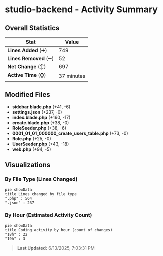 # studio-backend - Activity Summary 

## Overall Statistics

| Stat                   | Value                                                             |
| ---------------------- | ----------------------------------------------------------------- |
| **Lines Added** (➕)   | 749                                          |
| **Lines Removed** (➖) | 52                                        |
| **Net Change** (↕)    | 697                |
| **Active Time** (⌚)   | 37 minutes |


## Modified Files
- **sidebar.blade.php** (+41, -6)
- **settings.json** (+237, -0)
- **index.blade.php** (+160, -17)
- **create.blade.php** (+38, -0)
- **RoleSeeder.php** (+38, -6)
- **0001_01_01_000000_create_users_table.php** (+73, -0)
- **Role.php** (+25, -0)
- **UserSeeder.php** (+43, -18)
- **web.php** (+94, -5)

## Visualizations

### By File Type (Lines Changed)

```mermaid
pie showData
title Lines changed by file type
".php" : 564
".json" : 237
```

### By Hour (Estimated Activity Count)

```mermaid
pie showData
title Coding activity by hour (count of changes)
"18h" : 22
"19h" : 3
```


> **Last Updated:** 6/13/2025, 7:03:31 PM